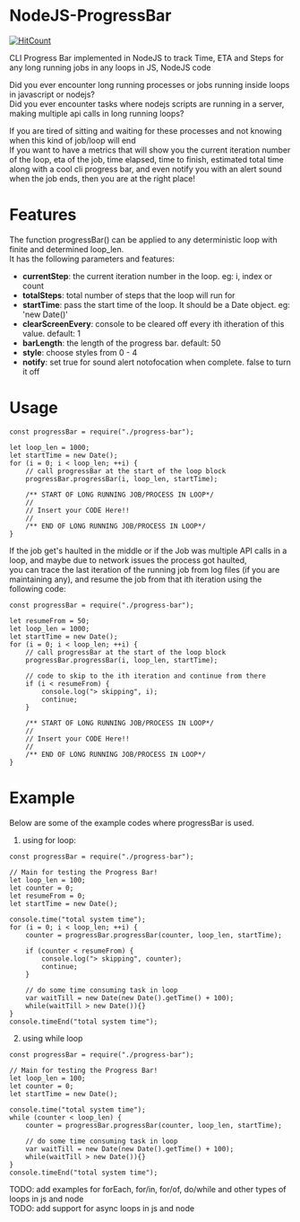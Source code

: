 # NodeJS-ProgressBar
[![HitCount](https://hits.dwyl.com/mratanusarkar/NodeJS-ProgressBar.svg?style=flat)](http://hits.dwyl.com/mratanusarkar/NodeJS-ProgressBar)

CLI Progress Bar implemented in NodeJS to track Time, ETA and Steps for any long running jobs in any loops in JS, NodeJS code

Did you ever encounter long running processes or jobs running inside loops in javascript or nodejs? <br>
Did you ever encounter tasks where nodejs scripts are running in a server, making multiple api calls in long running loops?

If you are tired of sitting and waiting for these processes and not knowing when this kind of job/loop will end <br>
If you want to have a metrics that will show you the current iteration number of the loop, eta of the job, time elapsed, time to finish, estimated total time <br>
along with a cool cli progress bar, and even notify you with an alert sound when the job ends, then you are at the right place!


# Features
The function progressBar() can be applied to any deterministic loop with finite and determined loop_len. <br>
It has the following parameters and features:
- **currentStep**: the current iteration number in the loop. eg: i, index or count
- **totalSteps**: total number of steps that the loop will run for
- **startTime**: pass the start time of the loop. It should be a Date object. eg: 'new Date()'
- **clearScreenEvery**: console to be cleared off every ith itheration of this value. default: 1
- **barLength**: the length of the progress bar. default: 50
- **style**: choose styles from 0 - 4
- **notify**: set true for sound alert notofocation when complete. false to turn it off

# Usage
```node
const progressBar = require("./progress-bar");

let loop_len = 1000;
let startTime = new Date();
for (i = 0; i < loop_len; ++i) {
    // call progressBar at the start of the loop block
    progressBar.progressBar(i, loop_len, startTime);
    
    /** START OF LONG RUNNING JOB/PROCESS IN LOOP*/
    //
    // Insert your CODE Here!!
    //
    /** END OF LONG RUNNING JOB/PROCESS IN LOOP*/
}
```


If the job get's haulted in the middle or if the Job was multiple API calls in a loop, and maybe due to network issues the process got haulted, <br>
you can trace the last iteration of the running job from log files (if you are maintaining any), and resume the job from that ith iteration using the following code:

```node
const progressBar = require("./progress-bar");

let resumeFrom = 50;
let loop_len = 1000;
let startTime = new Date();
for (i = 0; i < loop_len; ++i) {
    // call progressBar at the start of the loop block
    progressBar.progressBar(i, loop_len, startTime);
    
    // code to skip to the ith iteration and continue from there
    if (i < resumeFrom) {
        console.log("> skipping", i);
        continue;
    }
    
    /** START OF LONG RUNNING JOB/PROCESS IN LOOP*/
    //
    // Insert your CODE Here!!
    //
    /** END OF LONG RUNNING JOB/PROCESS IN LOOP*/
}
```


# Example
Below are some of the example codes where progressBar is used.

1. using for loop:
```node
const progressBar = require("./progress-bar");

// Main for testing the Progress Bar!
let loop_len = 100;
let counter = 0;
let resumeFrom = 0;
let startTime = new Date();

console.time("total system time");
for (i = 0; i < loop_len; ++i) {
    counter = progressBar.progressBar(counter, loop_len, startTime);

    if (counter < resumeFrom) {
        console.log("> skipping", counter);
        continue;
    }

    // do some time consuming task in loop
    var waitTill = new Date(new Date().getTime() + 100);
    while(waitTill > new Date()){}
}
console.timeEnd("total system time");

```

2. using while loop
```node
const progressBar = require("./progress-bar");

// Main for testing the Progress Bar!
let loop_len = 100;
let counter = 0;
let startTime = new Date();

console.time("total system time");
while (counter < loop_len) {
    counter = progressBar.progressBar(counter, loop_len, startTime);

    // do some time consuming task in loop
    var waitTill = new Date(new Date().getTime() + 100);
    while(waitTill > new Date()){}
}
console.timeEnd("total system time");

```

TODO: add examples for forEach, for/in, for/of, do/while and other types of loops in js and node <br>
TODO: add support for async loops in js and node

